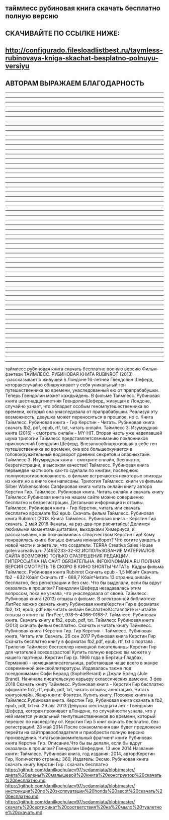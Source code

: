 таймлесс рубиновая книга скачать бесплатно полную версию
--------------------------------------------------
СКАЧИВАЙТЕ ПО ССЫЛКЕ НИЖЕ:
--------------------------------------------------
http://configurado.filesloadlistbest.ru/taymless-rubinovaya-kniga-skachat-besplatno-polnuyu-versiyu
--------------------------------------------------
АВТОРАМ ВЫРАЖАЕМ БЛАГОДАРНОСТЬ
--------------------------------------------------
--------------------------------------------------
--------------------------------------------------
--------------------------------------------------
--------------------------------------------------
--------------------------------------------------
--------------------------------------------------
--------------------------------------------------
--------------------------------------------------
--------------------------------------------------
--------------------------------------------------
--------------------------------------------------
--------------------------------------------------
--------------------------------------------------
--------------------------------------------------
--------------------------------------------------
--------------------------------------------------
--------------------------------------------------
--------------------------------------------------
--------------------------------------------------
--------------------------------------------------
--------------------------------------------------
--------------------------------------------------
--------------------------------------------------
--------------------------------------------------
--------------------------------------------------
--------------------------------------------------
--------------------------------------------------
--------------------------------------------------
--------------------------------------------------
--------------------------------------------------
--------------------------------------------------
--------------------------------------------------
--------------------------------------------------
--------------------------------------------------
--------------------------------------------------
--------------------------------------------------
--------------------------------------------------
--------------------------------------------------
--------------------------------------------------
--------------------------------------------------
--------------------------------------------------
--------------------------------------------------
--------------------------------------------------
--------------------------------------------------
--------------------------------------------------
--------------------------------------------------
--------------------------------------------------
--------------------------------------------------
--------------------------------------------------
--------------------------------------------------
--------------------------------------------------
--------------------------------------------------
--------------------------------------------------
--------------------------------------------------
--------------------------------------------------
--------------------------------------------------
--------------------------------------------------
--------------------------------------------------
таймлесс рубиновая книга скачать бесплатно полную версию Фильм-фэнтези ТАЙМЛЕСС. РУБИНОВАЯ КНИГА  RUBINROT (2013) -рассказывает о живущей в Лондоне 16-летней Гвендолин Шеферд, котораяслучайно обнаруживает у себя уникальный ген путешественника во времени, унаследованный ею от прапрабабушки. Теперь Гвендолин может каждыйдень. В фильме Таймлесс. Рубиновая книга шестнадцатилетняя ГвендолинШеферд, живущая в Лондоне, случайно узнает, что обладает особым геномпутешественника во времени, который она унаследовала от прапрабабушки. Реализуя эту возможность, девушка может переноситься в прошлое, но с. Книга Таймлесс. Рубиновая книга - Гир Керстин - Читать. Рубиновая книга скачать fb2, pdf, epub, rtf, txt, читать онлайн. Таймлесс 3: Изумрудная книга (2016) - смотреть онлайн - MY-HIT. Вторая часть уже наделавшей шума трилогии Таймлесс представляетсявниманию поклонников приключений Гвендолин Шеферд. Внезапнообнаружившая в себе ген путешественника во времени, она все большеокунается в головокружительный водоворот древних секретов и опасныхтайн. Таймлесс 3: Изумрудная книга - смотрите онлайн, бесплатно, безрегистрации, в высоком качестве!  Таймлесс. Рубиновая книга  первыедве части хоть как-то сделали по книгам, последнюю полнуюпротивоположность. в фильме встречаются некоторые эпизоды из книги,но в книге они написаны. Трилогия Таймлесс: книги vs фильмы  Silber  Wolkenschloss
Сапфировая книга читать онлайн книгу автора Керстин Гир. Таймлесс. Рубиновая книга. Читать онлайн и скачать книгу Таймлесс.Рубиновая книга на нашем сайте можно совершенно бесплатно и безрегистрации. Детальная информация и отзывы. Таймлесс. Рубиновая книга - Гир Керстин, читать или скачать бесплатно вформате fb2 epub. Скачать фильм Таймлесс. Рубиновая книга  Rubinrot (2013. Книга Таймлесс. Рубиновая книга - Керстин Гир скачать. 2 май 2016  Фанаты, на раз-два-три расчитайсь! Делимся любимыми моментами,цитатами, выходками Химериуса, и рассказываем, как познакомились створчеством Керстин Гир! Кому понравилась книга больше фильма илинаоборот? Что хотите увидеть в новой части и знаете ли, что создатели. TERRA Creativa Sales House goterracreativa.ru 7(495)233-32-82.ИСПОЛЬЗОВАНИЕ МАТЕРИАЛОВ САЙТА ВОЗМОЖНО ТОЛЬКО СРАЗРЕШЕНИЯ РЕДАКЦИИ. ГИПЕРССЫЛКА НА САЙТ ОБЯЗАТЕЛЬНА. INFOKINOMANIA.RU  ПОЛНАЯ ВЕРСИЯ  СМОТРЕТЬ  ТВ  СКОРО В КИНО SHORTЫ  ЧИТАТЬ. Кадры фильма Таймлесс. Рубиновая книга  Rubinrot
Cкачать epub - 1,5 Мбайт Cкачать fb2 - 632 Кбайт Cкачать rtf - 688,7 КбайтЧитать 13 страниц онлайн. бесплатно, без регистрации и без смс. Что бы выделали, если бы вдруг оказались в прошлом? Гвендолин Шеферд незадавалась этим вопросом, пока не узнала, что унаследовала от своей. Таймлесс. Рубиновая книга (2013)  отзывы о фильме. В электронной библиотеке ЛитРес можно скачать книгу Рубиновая книгаКерстин Гир в форматах fb2, txt, epub, pdf или читать онлайн бесплатно!Оставляйте и читайте отзывы о книге на ЛитРес!, 978-5-4366-0168-7. Таймлесс. Рубиновая книга. Скачать книгу в fb2, epub, pdf, txt. Таймлесс Рубиновая книга (2013) скачать фильм бесплатно. Скачать и читать книгу Таймлесс. Рубиновая книга (Керстин Гир. Гир Керстин - Таймлесс. Рубиновая книга, Читать или Скачать. 26 сен 2017  Рубиновая книга Керстин Гир  Скачать бесплатно книгу в форматах fb2,pdf, epub, rtf, txt с портала .  Трилогия Таймлесс бестселлер немецкой писательницы Керстин Гир  для читателей всехвозрастов!  Купить полную версию вы можете у нашего партнера.
Керстин Гир (р. 1966 года в Бергиш-Гладбах, Германия) - немецкаяписательница, работающая чаще всего в жанре современной женскойлитературы. Издавалась также под псевдонимами: Софи Берард (SophieBerard) и Джули Брэнд (Jule Brand). Начинала писательскую карьеру склассических дамских. 3 фев 2018  Скачать книгу Таймлесс. Рубиновая книга - Керстин Гир бесплатно вформате fb2, rtf, epub, pdf, txt, читать отзывы, аннотацию. Читать книгуонлайн. Жанр книги: Фэнтези. Купить книгу. Похожие книги на Таймлесс.Рубиновая книга. Керстин Гир, Рубиновая книга  скачать в fb2, epub, pdf, txt на. 29 авг 2013  Девушка шестнадцати лет - Гвендолин Шеферд, которая проживает вЛондоне, по случайности узнала, что у ней имеется уникальный генпутешественников во времени, который перешел по наследству от. Керстин Гир  5 книг скачать бесплатно, без регистрации!. 28 май 2014  После ознакомления вам будет предложено перейти на сайтправообладателя и приобрести полную версию произведения. Читатьознакомительный фрагмент книги Рубиновая книга Керстин Гир. Описание.Что бы вы делали, если бы вдруг оказались в прошлом? Гвендолин Шефердне. 13 июн 2014  Название книги: Таймлесс. Рубиновая книга, год издания: 2014, автор:Керстин Гир, Количество страниц: 360, Издатель: Эксмо. Рубиновая книга скачать книгу Керстин Гир : скачать бесплатно
https://github.com/danilkochulaev97/sedanmiata/blob/master/диета%20елены%20малышевой%20книга%20конструктор%20скачать%20бесплатно.md
https://github.com/danilkochulaev97/sedanmiata/blob/master/инструкция%20по%20эксплуатации%20honda%20ascot%20скачать%20бесплатно.md
https://github.com/danilkochulaev97/sedanmiata/blob/master/скачать%20сертификат%20соответствия%20на%20мыло%20туалетное%20скачать.md